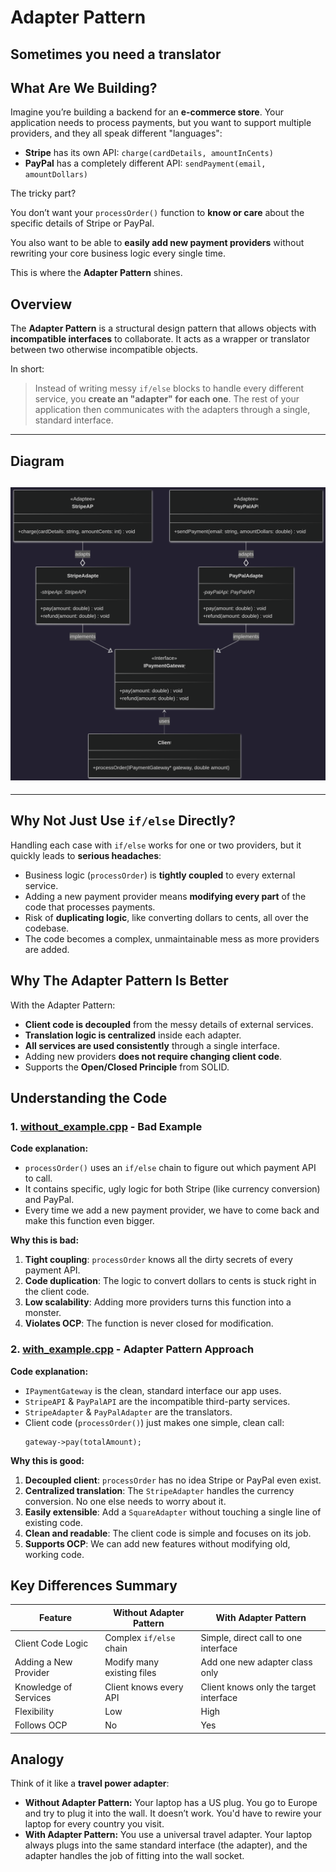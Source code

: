 # Adapter Pattern

## Sometimes you need a translator

## What Are We Building?

Imagine you’re building a backend for an **e-commerce store**. Your application needs to process payments, but you want to support multiple providers, and they all speak different "languages":

* **Stripe** has its own API: `charge(cardDetails, amountInCents)`
* **PayPal** has a completely different API: `sendPayment(email, amountDollars)`

The tricky part?

You don’t want your `processOrder()` function to **know or care** about the specific details of Stripe or PayPal.

You also want to be able to **easily add new payment providers** without rewriting your core business logic every single time.

This is where the **Adapter Pattern** shines.

## Overview

The **Adapter Pattern** is a structural design pattern that allows objects with **incompatible interfaces** to collaborate. It acts as a wrapper or translator between two otherwise incompatible objects.

In short:

> Instead of writing messy `if/else` blocks to handle every different service, you **create an "adapter" for each one**. The rest of your application then communicates with the adapters through a single, standard interface.
---

## Diagram

## ![Adapter Pattern OOP](imgs/oop.png)

---
## Why Not Just Use `if/else` Directly?

Handling each case with `if/else` works for one or two providers, but it quickly leads to **serious headaches**:

* Business logic (`processOrder`) is **tightly coupled** to every external service.
* Adding a new payment provider means **modifying every part** of the code that processes payments.
* Risk of **duplicating logic**, like converting dollars to cents, all over the codebase.
* The code becomes a complex, unmaintainable mess as more providers are added.

## Why The Adapter Pattern Is Better

With the Adapter Pattern:

* **Client code is decoupled** from the messy details of external services.
* **Translation logic is centralized** inside each adapter.
* **All services are used consistently** through a single interface.
* Adding new providers **does not require changing client code**.
* Supports the **Open/Closed Principle** from SOLID.

## Understanding the Code

### 1. [without_example.cpp](https://www.google.com/search?q=./without_adapter_example.cpp) - Bad Example

**Code explanation:**

* `processOrder()` uses an `if/else` chain to figure out which payment API to call.
* It contains specific, ugly logic for both Stripe (like currency conversion) and PayPal.
* Every time we add a new payment provider, we have to come back and make this function even bigger.

**Why this is bad:**

1.  **Tight coupling**: `processOrder` knows all the dirty secrets of every payment API.
2.  **Code duplication**: The logic to convert dollars to cents is stuck right in the client code.
3.  **Low scalability**: Adding more providers turns this function into a monster.
4.  **Violates OCP**: The function is never closed for modification.

### 2. [with_example.cpp](https://www.google.com/search?q=./with_example.cpp) - Adapter Pattern Approach

**Code explanation:**

* `IPaymentGateway` is the clean, standard interface our app uses.
* `StripeAPI` & `PayPalAPI` are the incompatible third-party services.
* `StripeAdapter` & `PayPalAdapter` are the translators.
* Client code (`processOrder()`) just makes one simple, clean call:
    ```
    gateway->pay(totalAmount);
    ```

**Why this is good:**

1.  **Decoupled client**: `processOrder` has no idea Stripe or PayPal even exist.
2.  **Centralized translation**: The `StripeAdapter` handles the currency conversion. No one else needs to worry about it.
3.  **Easily extensible**: Add a `SquareAdapter` without touching a single line of existing code.
4.  **Clean and readable**: The client code is simple and focuses on its job.
5.  **Supports OCP**: We can add new features without modifying old, working code.

## Key Differences Summary

| Feature                 | Without Adapter Pattern      | With Adapter Pattern                 |
| ----------------------- | ---------------------------- | ------------------------------------ |
| Client Code Logic       | Complex `if/else` chain      | Simple, direct call to one interface |
| Adding a New Provider   | Modify many existing files   | Add one new adapter class only       |
| Knowledge of Services   | Client knows every API       | Client knows only the target interface |
| Flexibility             | Low                          | High                                 |
| Follows OCP             | No                           | Yes                                  |

## Analogy

Think of it like a **travel power adapter**:

* **Without Adapter Pattern:** Your laptop has a US plug. You go to Europe and try to plug it into the wall. It doesn’t work. You'd have to rewire your laptop for every country you visit.
* **With Adapter Pattern:** You use a universal travel adapter. Your laptop always plugs into the same standard interface (the adapter), and the adapter handles the job of fitting into the wall socket.